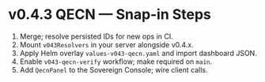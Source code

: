 # v0.4.3 QECN — Snap‑in Steps
1) Merge; resolve persisted IDs for new ops in CI.
2) Mount `v043Resolvers` in your server alongside v0.4.x.
3) Apply Helm overlay `values-v043-qecn.yaml` and import dashboard JSON.
4) Enable `v043-qecn-verify` workflow; make required on `main`.
5) Add `QecnPanel` to the Sovereign Console; wire client calls.